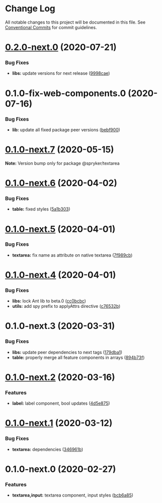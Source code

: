 # Change Log

All notable changes to this project will be documented in this file.
See [Conventional Commits](https://conventionalcommits.org) for commit guidelines.

# [0.2.0-next.0](https://github.com/spryker/ui-components/compare/@spryker/textarea@0.2.0-fix-web-components.0...@spryker/textarea@0.2.0-next.0) (2020-07-21)


### Bug Fixes

* **libs:** update versions for next release ([9998cae](https://github.com/spryker/ui-components/commit/9998cae9b2ab631607c0d33fa546363313bfd6aa))





# 0.1.0-fix-web-components.0 (2020-07-16)


### Bug Fixes

* **lib:** update all fixed package peer versions ([bebf900](https://github.com/spryker/ui-components/commit/bebf900c4867617f4dd0032a554037827ecdbda6))





# [0.1.0-next.7](https://github.com/spryker/ui-components/compare/@spryker/textarea@0.1.0-next.6...@spryker/textarea@0.1.0-next.7) (2020-05-15)

**Note:** Version bump only for package @spryker/textarea





# [0.1.0-next.6](https://github.com/spryker/ui-components/compare/@spryker/textarea@0.1.0-next.5...@spryker/textarea@0.1.0-next.6) (2020-04-02)


### Bug Fixes

* **table:** fixed styles ([5a1b303](https://github.com/spryker/ui-components/commit/5a1b303ccb4e70541c7795a84812126133675cb8))





# [0.1.0-next.5](https://github.com/spryker/ui-components/compare/@spryker/textarea@0.1.0-next.4...@spryker/textarea@0.1.0-next.5) (2020-04-01)


### Bug Fixes

* **textarea:** fix name as attribute on native textarea ([7f989cb](https://github.com/spryker/ui-components/commit/7f989cb475d091abdb19ba997371dc19751d45f5))





# [0.1.0-next.4](https://github.com/spryker/ui-components/compare/@spryker/textarea@0.1.0-next.3...@spryker/textarea@0.1.0-next.4) (2020-04-01)


### Bug Fixes

* **libs:** lock Ant lib to beta.0 ([cc0bcbc](https://github.com/spryker/ui-components/commit/cc0bcbc133e8322cdd23cd7ac60acd398386a3e3))
* **utils:** add spy prefix to applyAttrs directive ([c76532b](https://github.com/spryker/ui-components/commit/c76532b4400f1b61f87d3f2809c5b0a0ab773008))





# 0.1.0-next.3 (2020-03-31)


### Bug Fixes

* **libs:** update peer dependencies to next tags ([179dba1](https://github.com/spryker/ui-components/commit/179dba1ab72ac5229bdefbab5cca0747b9d1d004))
* **table:** properly merge all feature components in arrays ([894b73f](https://github.com/spryker/ui-components/commit/894b73f12a602b7d6cf98870578a5af3cd9bb085))





# [0.1.0-next.2](https://github.com/spryker/ui-components/compare/@spryker/textarea@0.1.0-next.1...@spryker/textarea@0.1.0-next.2) (2020-03-16)


### Features

* **label:** label component, bool updates ([4d5e875](https://github.com/spryker/ui-components/commit/4d5e8757009faa5fa2b4546b0061508b2c5725f0))





# [0.1.0-next.1](https://github.com/spryker/ui-components/compare/@spryker/textarea@0.1.0-next.0...@spryker/textarea@0.1.0-next.1) (2020-03-12)


### Bug Fixes

* **textarea:** dependencies ([346961b](https://github.com/spryker/ui-components/commit/346961bf77906ff9133339263bb7d48ad90ddec2))





# 0.1.0-next.0 (2020-02-27)


### Features

* **textarea,input:** textarea component, input styles ([bcb6a85](https://github.com/spryker/ui-components/commit/bcb6a85644109700ab00b7332b84d6bb94f8511c))
